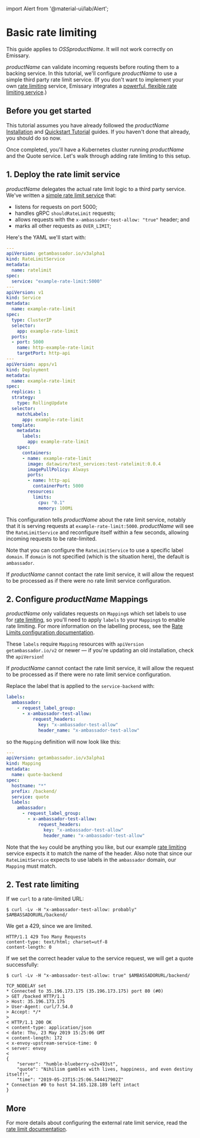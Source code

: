 import Alert from '@material-ui/lab/Alert';

# Basic rate limiting

<Alert severity="info">This guide applies to $OSSproductName$. It will not work correctly
on Emissary.</Alert>

$productName$ can validate incoming requests before routing them to a backing service. In this tutorial, we'll configure $productName$ to use a simple third party rate limit service. (If you don't want to implement your own [rate limiting](/learn/kubernetes-glossary/rate-limiting/) service, Emissary integrates a [powerful, flexible rate limiting service](/docs/edge-stack/latest/topics/using/rate-limits/rate-limits/).)

## Before you get started

This tutorial assumes you have already followed the $productName$ [Installation](../../topics/install/) and [Quickstart Tutorial](../../tutorials/quickstart-demo) guides. If you haven't done that already, you should do so now.

Once completed, you'll have a Kubernetes cluster running $productName$ and the Quote service. Let's walk through adding rate limiting to this setup.

## 1. Deploy the rate limit service

$productName$ delegates the actual rate limit logic to a third party service. We've written a [simple rate limit service](https://github.com/emissary-ingress/emissary/tree/v2.1.0/docker/test-ratelimit) that:

- listens for requests on port 5000;
- handles gRPC `shouldRateLimit` requests;
- allows requests with the `x-ambassador-test-allow: "true"` header; and
- marks all other requests as `OVER_LIMIT`;

Here's the YAML we'll start with:

```yaml
---
apiVersion: getambassador.io/v3alpha1
kind: RateLimitService
metadata:
  name: ratelimit
spec:
  service: "example-rate-limit:5000"
---
apiVersion: v1
kind: Service
metadata:
  name: example-rate-limit
spec:
  type: ClusterIP
  selector:
    app: example-rate-limit
  ports:
  - port: 5000
    name: http-example-rate-limit
    targetPort: http-api
---
apiVersion: apps/v1
kind: Deployment
metadata:
  name: example-rate-limit
spec:
  replicas: 1
  strategy:
    type: RollingUpdate
  selector:
    matchLabels:
      app: example-rate-limit
  template:
    metadata:
      labels:
        app: example-rate-limit
    spec:
      containers:
      - name: example-rate-limit
        image: datawire/test_services:test-ratelimit:0.0.4
        imagePullPolicy: Always
        ports:
        - name: http-api
          containerPort: 5000
        resources:
          limits:
            cpu: "0.1"
            memory: 100Mi
```

This configuration tells $productName$ about the rate limit service, notably that it is serving requests at `example-rate-limit:5000`. $productName$ will see the `RateLimitService` and reconfigure itself within a few
seconds, allowing incoming requests to be rate-limited.

Note that you can configure the `RateLimitService` to use a specific label `domain`.
If `domain` is not specified (which is the situation here), the default is `ambassador`.

<Alert severity="info">If $productName$ cannot contact the rate limit service, it will allow the request to be processed as if there were no rate limit service configuration.</Alert>

## 2. Configure $productName$ Mappings

$productName$ only validates requests on `Mapping`s which set labels to use for [rate limiting](../../topics/running/services/rate-limit-service/),
so you'll need to apply `labels` to your `Mapping`s to enable rate limiting. For more information
on the labelling process, see the [Rate Limits configuration documentation](../../topics/using/rate-limits/).

<Alert severity="info">
  These <code>labels</code> require <code>Mapping</code> resources with <code>apiVersion</code>
  <code>getambassador.io/v2</code> or newer &mdash; if you're updating an old installation, check the
  <code>apiVersion</code>!
</Alert>

<Alert severity="info">If $productName$ cannot contact the rate limit service, it will allow the request to be processed as if there were no rate limit service configuration.</Alert>

Replace the label that is applied to the `service-backend` with:

```yaml
labels:
  ambassador:
    - request_label_group:
      - x-ambassador-test-allow:
          request_headers:
            key: "x-ambassador-test-allow"
            header_name: "x-ambassador-test-allow"
```

so the `Mapping` definition will now look like this:

```yaml
---
apiVersion: getambassador.io/v3alpha1
kind: Mapping
metadata:
  name: quote-backend
spec:
  hostname: "*"
  prefix: /backend/
  service: quote
  labels:
    ambassador:
      - request_label_group:
        - x-ambassador-test-allow:
            request_headers:
              key: "x-ambassador-test-allow"
              header_name: "x-ambassador-test-allow"
```

<!-- If multiple `labels` are supplied for a single `Mapping`, $productName$ would also perform multiple requests to `example-rate-limit:5000` if we had defined multiple `rate_limits` rules on the mapping. -->

Note that the `key` could be anything you like, but our example [rate limiting](../../topics/running/services/rate-limit-service/) service expects it to
match the name of the header. Also note that since our `RateLimitService` expects to use labels in the
`ambassador` domain, our `Mapping` must match.

## 2. Test rate limiting

If we `curl` to a rate-limited URL:

```
$ curl -Lv -H "x-ambassador-test-allow: probably" $AMBASSADORURL/backend/
```

We get a 429, since we are limited.

```
HTTP/1.1 429 Too Many Requests
content-type: text/html; charset=utf-8
content-length: 0
```

If we set the correct header value to the service request, we will get a quote successfully:

```
$ curl -Lv -H "x-ambassador-test-allow: true" $AMBASSADORURL/backend/

TCP_NODELAY set
* Connected to 35.196.173.175 (35.196.173.175) port 80 (#0)
> GET /backed HTTP/1.1
> Host: 35.196.173.175
> User-Agent: curl/7.54.0
> Accept: */*
>
< HTTP/1.1 200 OK
< content-type: application/json
< date: Thu, 23 May 2019 15:25:06 GMT
< content-length: 172
< x-envoy-upstream-service-time: 0
< server: envoy
<
{
    "server": "humble-blueberry-o2v493st",
    "quote": "Nihilism gambles with lives, happiness, and even destiny itself!",
    "time": "2019-05-23T15:25:06.544417902Z"
* Connection #0 to host 54.165.128.189 left intact
}
```

## More

For more details about configuring the external rate limit service, read the [rate limit documentation](../../topics/using/rate-limits/).
